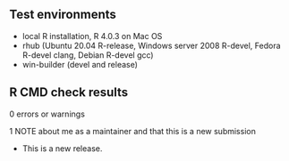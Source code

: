 ## Test environments
* local R installation, R 4.0.3 on Mac OS
* rhub (Ubuntu 20.04 R-release, Windows server 2008 R-devel, Fedora R-devel clang, Debian R-devel gcc)
* win-builder (devel and release)

## R CMD check results

0 errors or warnings

1 NOTE about me as a maintainer and that this is a new submission


* This is a new release.
